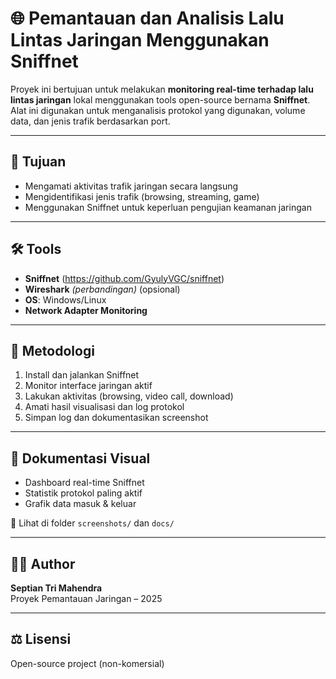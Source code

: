 # 🌐 Pemantauan dan Analisis Lalu Lintas Jaringan Menggunakan Sniffnet

Proyek ini bertujuan untuk melakukan **monitoring real-time terhadap lalu lintas jaringan** lokal menggunakan tools open-source bernama **Sniffnet**. Alat ini digunakan untuk menganalisis protokol yang digunakan, volume data, dan jenis trafik berdasarkan port.

---

## 🎯 Tujuan

- Mengamati aktivitas trafik jaringan secara langsung
- Mengidentifikasi jenis trafik (browsing, streaming, game)
- Menggunakan Sniffnet untuk keperluan pengujian keamanan jaringan

---

## 🛠️ Tools

- **Sniffnet** (https://github.com/GyulyVGC/sniffnet)
- **Wireshark** *(perbandingan)* (opsional)
- **OS**: Windows/Linux
- **Network Adapter Monitoring**

---

## 🧪 Metodologi

1. Install dan jalankan Sniffnet
2. Monitor interface jaringan aktif
3. Lakukan aktivitas (browsing, video call, download)
4. Amati hasil visualisasi dan log protokol
5. Simpan log dan dokumentasikan screenshot

---

## 📸 Dokumentasi Visual

- Dashboard real-time Sniffnet
- Statistik protokol paling aktif
- Grafik data masuk & keluar

📁 Lihat di folder `screenshots/` dan `docs/`

---


## 👨‍💻 Author

**Septian Tri Mahendra**  
Proyek Pemantauan Jaringan – 2025

---

## ⚖️ Lisensi

Open-source project (non-komersial)
